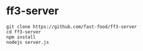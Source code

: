 # ff3-server

```
git clone https://github.com/fast-food/ff3-server
cd ff3-server
npm install
nodejs server.js
```
